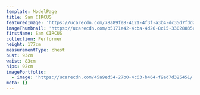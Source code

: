```yaml
---
template: ModelPage
title: Sam CIRCUS
featuredImage: 'https://ucarecdn.com/78a89fe8-4121-4f3f-a3b4-dc35d7fdd212/'
imageThumbnail: 'https://ucarecdn.com/b5171e42-4cba-4d26-8c15-33028835ccb8/'
firstName: Sam CIRCUS
collection: Performer
height: 177cm
measurementType: chest
bust: 93cm
waist: 83cm
hips: 92cm
imagePortfolio:
  - image: 'https://ucarecdn.com/45a9ed54-27b0-4c63-b464-f9ad7d325451/'
meta: {}
---
```


